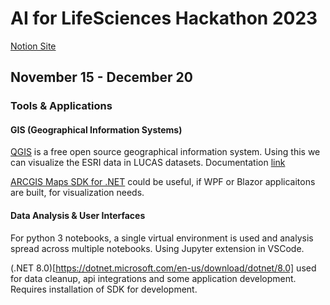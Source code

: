 # AI for LifeSciences Hackathon 2023
[Notion Site](https://wax-butterfly-46f.notion.site/AI4LS-1-Info-for-Participants-b8dd7d8e2c9e4d94a111086043d1bc9d)
## November 15 - December 20

### Tools & Applications
#### GIS (Geographical Information Systems)
[QGIS](https://qgis.org/en/site/) is a free open source geographical information system. Using this we can visualize the ESRI data in LUCAS datasets. Documentation [link](https://docs.qgis.org/3.4/en/docs/index.html)

[ARCGIS Maps SDK for .NET](https://developers.arcgis.com/net/) could be useful, if WPF or Blazor applicaitons are built, for visualization needs.

#### Data Analysis & User Interfaces
For python 3 notebooks, a single virtual environment is used and analysis spread across multiple notebooks. Using Jupyter extension in VSCode.

(.NET 8.0)[https://dotnet.microsoft.com/en-us/download/dotnet/8.0] used for data cleanup, api integrations and some application development. Requires installation of SDK for development.




